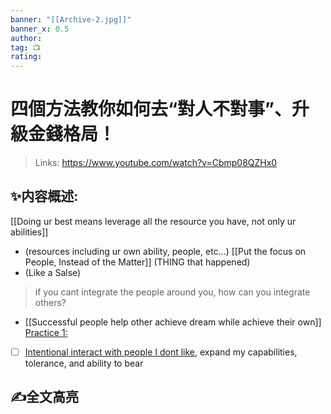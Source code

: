 ```yaml
---
banner: "[[Archive-2.jpg]]"
banner_x: 0.5
author:
tag: 📺 
rating: 
---
```

# 四個方法教你如何去“對人不對事”、升級金錢格局！
>Links: https://www.youtube.com/watch?v=Cbmp08QZHx0

## ✨内容概述:
[[Doing ur best means leverage all the resource you have, not only ur abilities]]
- (resources including ur own ability, people, etc...)
[[Put the focus on People, Instead of the Matter]] (THING that happened) 
- (Like a Salse)
> 	if you cant integrate the people around you, how can you integrate others?
> 	
- [[Successful people help other achieve dream while achieve their own]]
<u>Practice 1:</u>
- [ ] <u>Intentional interact with people I dont like</u>, expand my capabilities, tolerance, and ability to bear


## ✍全文高亮


